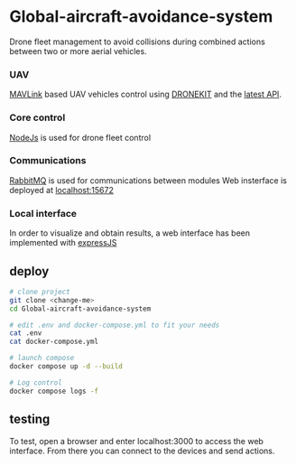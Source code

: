 # Global-aircraft-avoidance-system

Drone fleet management to avoid collisions during combined actions between two or more aerial vehicles.

### UAV
[MAVLink](https://mavlink.io/en/) based UAV vehicles control using
[DRONEKIT](https://dronekit-python.readthedocs.io/en/latest/) and the
[latest API](https://dronekit-python.readthedocs.io/en/latest/automodule.html#).

### Core control
[NodeJs](https://nodejs.org/) is used for drone fleet control

### Communications
[RabbitMQ](https://www.rabbitmq.com/) is used for communications between modules
Web insterface is deployed at [localhost:15672](localhost:15672)

### Local interface
In order to visualize and obtain results, a web interface has been implemented with [expressJS](https://expressjs.com/)

## deploy

```bash
# clone project
git clone <change-me>
cd Global-aircraft-avoidance-system

# edit .env and docker-compose.yml to fit your needs
cat .env
cat docker-compose.yml

# launch compose
docker compose up -d --build

# Log control
docker compose logs -f
```

## testing

To test, open a browser and enter localhost:3000 to access the web interface.
From there you can connect to the devices and send actions.


